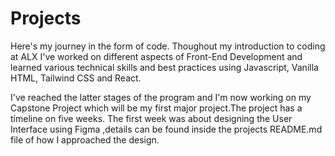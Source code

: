 # Projects

Here's my journey in the form of code.
Thoughout my introduction to coding at ALX I've worked on different aspects of Front-End Development and learned various technical skills and best practices using  Javascript, Vanilla HTML, Tailwind CSS and React.

I've reached the latter stages of the program and I'm now working on my Capstone Project which will be my first major project.The project has a timeline on five weeks. The first week was about designing the User Interface using Figma ,details can be found inside the projects README.md file of how I approached the design.
